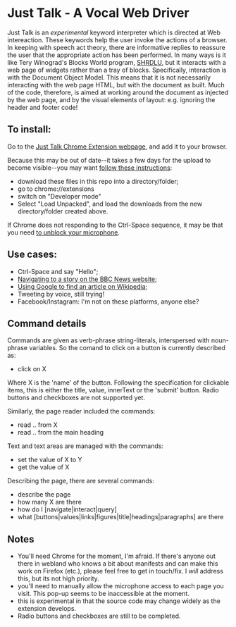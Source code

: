# Just Talk - A Vocal Web Driver

Just Talk is an *experimental* keyword interpreter which is directed at Web intereaction.
These keywords help the user invoke the actions of a browser.
In keeping with speech act theory, there are informative replies to 
reassure the user that the appropriate action has been performed.
In many ways is it like Tery Winograd's Blocks World program,
[SHRDLU](https://en.wikipedia.org/wiki/SHRDLU), 
but it interacts with a web page of widgets rather than a tray of blocks.
Specifically, interaction is with the Document Object Model.
This means that it is not necessarily interacting with the web page HTML, 
but with the document as built.
Much of the code, therefore, is aimed at working around the document as injected 
by the web page, and by the visual elements of layout:
e.g. ignoring the header and footer code!

## To install:

Go to the [Just Talk Chrome Extension webpage](https://chrome.google.com/webstore/search/enguage?h1=en), and add it to your browser.

Because this may be out of date--it takes a few days for the upload to become visible--you may want [follow these instructions](https://youtu.be/6yZKteo1a2I):

- download these files in this repo into a directory/folder;
- go to chrome://extensions
- switch on "Developer mode"
- Select "Load Unpacked", and load the downloads from the new directory/folder created above.

If Chrome does not responding to the Ctrl-Space sequence, it
may be that you need [to unblock your microphone](https://www.youtube.com/watch?v=TiZcsd_BahU).

## Use cases:

- Ctrl-Space and say "Hello";
- [Navigating to a story on the BBC News website](https://www.youtube.com/watch?v=Q9PAZGEJe0E&t=2s);
- [Using Google to find an article on Wikipedia](https://www.youtube.com/watch?v=yWuij7lBooQ);
- Tweeting by voice, still trying!
- Facebook/Instagram: I'm not on these platforms, anyone else?

## Command details

Commands are given as verb-phrase string-literals, interspersed with noun-phrase variables.
So the comand to click on a button is currently described as:
- click on X

Where X is the 'name' of the button. Following the specification for clickable items, this is either the title, value, innerText or the 'submit' button.  Radio buttons and checkboxes are not supported yet.

Similarly, the page reader included the commands:
- read .. from X
- read .. from the main heading

Text and text areas are managed with the commands:
- set the value of X to Y
- get the value of X

Describing the page, there are several commands:
- describe the page
- how many X are there
- how do I \[navigate|interact|query]
- what \[buttons|values|links|figures|title|headings|paragraphs] are there

## Notes

- You'll need Chrome for the moment, I'm afraid.
If there's anyone out there in webland who knows a bit about manifests and can make 
this work on Firefox (etc.), please feel free to get in touch/fix. I *will* address this, but its not high priority.
- you'll need to manually allow the microphone access to each page you visit. This pop-up seems to be inaccessible at the moment.
- this is experimental in that the source code may change widely as the extension develops.
- Radio buttons and checkboxes are still to be completed.
